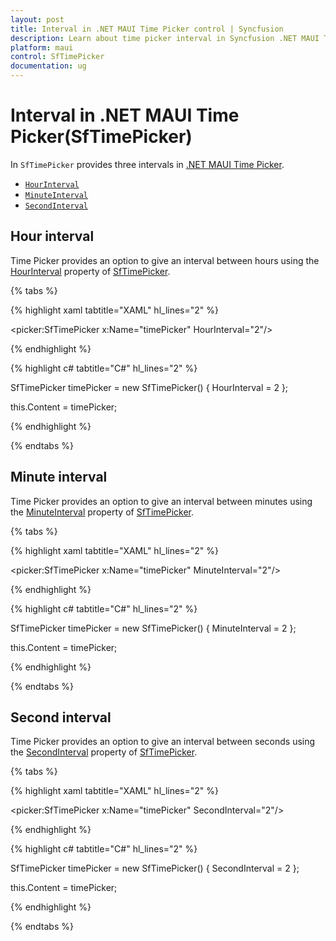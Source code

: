```yaml
---
layout: post
title: Interval in .NET MAUI Time Picker control | Syncfusion
description: Learn about time picker interval in Syncfusion .NET MAUI Time Picker (SfTimePicker) control and its basic features.
platform: maui
control: SfTimePicker
documentation: ug
---
```


# Interval in .NET MAUI Time Picker(SfTimePicker)

In `SfTimePicker` provides three intervals in [.NET MAUI Time Picker]().

 * [`HourInterval`]()
 * [`MinuteInterval`]()
 * [`SecondInterval`]()

## Hour interval

Time Picker provides an option to give an interval between hours using the [HourInterval]() property of [SfTimePicker]().

{% tabs %}

{% highlight xaml tabtitle="XAML" hl_lines="2" %}

<picker:SfTimePicker x:Name="timePicker" HourInterval="2"/>

{% endhighlight %}

{% highlight c# tabtitle="C#" hl_lines="2" %}  

SfTimePicker timePicker = new SfTimePicker()
{
    HourInterval = 2
};

this.Content = timePicker;

{% endhighlight %}

{% endtabs %}

## Minute interval

Time Picker provides an option to give an interval between minutes using the [MinuteInterval]() property of [SfTimePicker]().

{% tabs %}

{% highlight xaml tabtitle="XAML" hl_lines="2" %}

<picker:SfTimePicker x:Name="timePicker" MinuteInterval="2"/>

{% endhighlight %}

{% highlight c# tabtitle="C#" hl_lines="2" %}  

SfTimePicker timePicker = new SfTimePicker()
{
    MinuteInterval = 2
};

this.Content = timePicker;

{% endhighlight %}

{% endtabs %}

## Second interval

Time Picker provides an option to give an interval between seconds using the [SecondInterval]() property of [SfTimePicker]().

{% tabs %}

{% highlight xaml tabtitle="XAML" hl_lines="2" %}

<picker:SfTimePicker x:Name="timePicker" SecondInterval="2"/>

{% endhighlight %}

{% highlight c# tabtitle="C#" hl_lines="2" %}  

SfTimePicker timePicker = new SfTimePicker()
{
    SecondInterval = 2
};

this.Content = timePicker;

{% endhighlight %}

{% endtabs %}